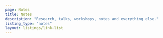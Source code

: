 ```yaml
---
page: Notes
title: Notes
description: "Research, talks, workshops, notes and everything else."
listing_type: "notes"
layout: listings/link-list
---
```

